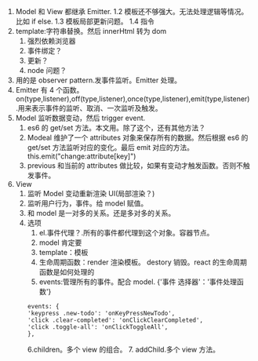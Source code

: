 1. Model 和 View 都继承 Emitter.
   1.2 模板还不够强大。无法处理逻辑等情况。比如 if else.
   1.3 模板局部更新问题。
   1.4 指令
2. template:字符串替换。然后 innerHtml 转为 dom
    1. 强烈依赖浏览器
    2. 事件绑定？
    3. 更新？
    4. node 问题？
3. 用的是 observer pattern.发事件监听。Emitter 处理。
4. Emitter 有 4 个函数。on(type,listener),off(type,listener),once(type,listener),emit(type,listener).用来表示事件的监听、取消、一次监听及触发。
5. Model 监听数据变动，然后 trigger event.
    1. es6 的 get/set 方法。本文用。除了这个，还有其他方法？
    2. Modeal 维护了一个 attributes 对象来保存所有的数据。然后根据 es6 的 get/set 方法监听对应的变化。最后 emit 对应的方法。this.emit("change:attribute[key]")
    3. previous 和当前的 attributes 做比较，如果有变动才触发函数。否则不触发事件。
6. View
    1. 监听 Model 变动重新渲染 UI(局部渲染？)
    2. 监听用户行为，事件。给 model 赋值。
    3. 和 model 是一对多的关系。还是多对多的关系。
    4. 选项
        1. el.事件代理？.所有的事件都代理到这个对象。容器节点。
        2. model 肯定要
        3. template：模板
        4. 生命周期函数：render 渲染模板。 destory 销毁。react 的生命周期函数是如何处理的
        5. events:管理所有的事件。配合 model. {'事件 选择器'：'事件处理函数'}
        ```
        events: {
        'keypress .new-todo': 'onKeyPressNewTodo',
        'click .clear-completed': 'onClickClearCompleted',
        'click .toggle-all': 'onClickToggleAll',
        },
        ```
        6.children。多个 view 的组合。
        7. addChild.多个 view 方法。
